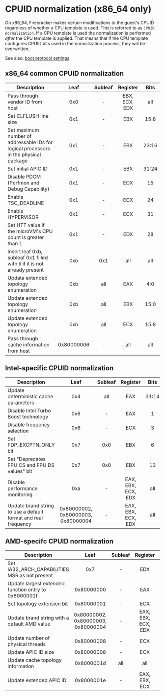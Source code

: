 # CPUID normalization (x86_64 only)

On x86_64, Firecracker makes certain modifications to the guest's CPUID
regardless of whether a CPU template is used. This is referred to as
`CPUID normalization`. If a CPU template is used the normalization is
performed _after_ the CPU template is applied. That means that if the CPU
template configures CPUID bits used in the normalization process, they will
be overwritten.

See also: [boot protocol settings](boot-protocol.md)

## x86_64 common CPUID normalization

| Description                                                                          | Leaf       | Subleaf | Register      | Bits  |
|--------------------------------------------------------------------------------------|:----------:|:-------:|:-------------:|:-----:|
| Pass through vendor ID from host                                                     | 0x0        | -       | EBX, ECX, EDX | all   |
| Set CLFLUSH line size                                                                | 0x1        | -       | EBX           | 15:8  |
| Set maximum number of addressable IDs for logical processors in the physical package | 0x1        | -       | EBX           | 23:16 |
| Set initial APIC ID                                                                  | 0x1        | -       | EBX           | 31:24 |
| Disable PDCM (Perfmon and Debug Capability)                                          | 0x1        | -       | ECX           | 15    |
| Enable TSC_DEADLINE                                                                  | 0x1        | -       | ECX           | 24    |
| Enable HYPERVISOR                                                                    | 0x1        | -       | ECX           | 31    |
| Set HTT value if the microVM's CPU count is greater than 1                           | 0x1        | -       | EDX           | 28    |
| Insert leaf 0xb, subleaf 0x1 filled with `0` if it is not already present            | 0xb        | 0x1     | all           | all   |
| Update extended topology enumeration                                                 | 0xb        | all     | EAX           | 4:0   |
| Update extended topology enumeration                                                 | 0xb        | all     | EBX           | 15:0  |
| Update extended topology enumeration                                                 | 0xb        | all     | ECX           | 15:8  |
| Pass through cache information from host                                             | 0x80000006 | -       | all           | all   |

## Intel-specific CPUID normalization

| Description                                                    | Leaf                               | Subleaf | Register           | Bits  |
|----------------------------------------------------------------|:----------------------------------:|:-------:|:------------------:|:-----:|
| Update deterministic cache parameters                          | 0x4                                | all     | EAX                | 31:14 |
| Disable Intel Turbo Boost technology                           | 0x6                                | -       | EAX                | 1     |
| Disable frequency selection                                    | 0x6                                | -       | ECX                | 3     |
| Set FDP_EXCPTN_ONLY bit                                        | 0x7                                | 0x0     | EBX                | 6     |
| Set "Deprecates FPU CS and FPU DS values" bit                  | 0x7                                | 0x0     | EBX                | 13    |
| Disable performance monitoring                                 | 0xa                                | -       | EAX, EBX, ECX, EDX | all   |
| Update brand string to use a default format and real frequency | 0x80000002, 0x80000003, 0x80000004 | -       | EAX, EBX, ECX, EDX | all   |

## AMD-specifc CPUID normalization

| Description                                          | Leaf                               | Subleaf | Register           | Bits  |
|------------------------------------------------------|:----------------------------------:|:-------:|:------------------:|:-----:|
| Set IA32_ARCH_CAPABILITIES MSR as not present        | 0x7                                | -       | EDX                | 29    |
| Update largest extended function entry to 0x8000001f | 0x80000000                         | -       | EAX                | 31:0  |
| Set topology extension bit                           | 0x80000001                         | -       | ECX                | 22    |
| Update brand string with a default AMD value         | 0x80000002, 0x80000003, 0x80000004 | -       | EAX, EBX, ECX, EDX | all   |
| Update number of physical threads                    | 0x80000008                         | -       | ECX                | 7:0   |
| Update APIC ID size                                  | 0x80000008                         | -       | ECX                | 15:12 |
| Update cache topology information                    | 0x8000001d                         | all     | all                | all   |
| Update extended APIC ID                              | 0x8000001e                         | -       | EAX, EBX, ECX      | all   |
